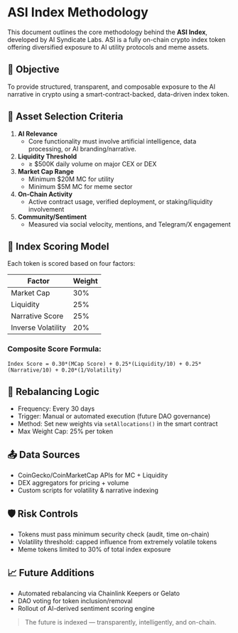 # ASI Index Methodology

This document outlines the core methodology behind the **ASI Index**, developed by AI Syndicate Labs. ASI is a fully on-chain crypto index token offering diversified exposure to AI utility protocols and meme assets.

## 🎯 Objective
To provide structured, transparent, and composable exposure to the AI narrative in crypto using a smart-contract-backed, data-driven index token.

## 🧠 Asset Selection Criteria
1. **AI Relevance**
   - Core functionality must involve artificial intelligence, data processing, or AI branding/narrative.
2. **Liquidity Threshold**
   - ≥ $500K daily volume on major CEX or DEX
3. **Market Cap Range**
   - Minimum $20M MC for utility
   - Minimum $5M MC for meme sector
4. **On-Chain Activity**
   - Active contract usage, verified deployment, or staking/liquidity involvement
5. **Community/Sentiment**
   - Measured via social velocity, mentions, and Telegram/X engagement

## 🧮 Index Scoring Model
Each token is scored based on four factors:

| Factor            | Weight |
|-------------------|--------|
| Market Cap        | 30%    |
| Liquidity         | 25%    |
| Narrative Score   | 25%    |
| Inverse Volatility| 20%    |

### Composite Score Formula:
```
Index Score = 0.30*(MCap Score) + 0.25*(Liquidity/10) + 0.25*(Narrative/10) + 0.20*(1/Volatility)
```

## 🔁 Rebalancing Logic
- Frequency: Every 30 days
- Trigger: Manual or automated execution (future DAO governance)
- Method: Set new weights via `setAllocations()` in the smart contract
- Max Weight Cap: 25% per token

## 📤 Data Sources
- CoinGecko/CoinMarketCap APIs for MC + Liquidity
- DEX aggregators for pricing + volume
- Custom scripts for volatility & narrative indexing

## 🛡️ Risk Controls
- Tokens must pass minimum security check (audit, time on-chain)
- Volatility threshold: capped influence from extremely volatile tokens
- Meme tokens limited to 30% of total index exposure

## 📈 Future Additions
- Automated rebalancing via Chainlink Keepers or Gelato
- DAO voting for token inclusion/removal
- Rollout of AI-derived sentiment scoring engine

> The future is indexed — transparently, intelligently, and on-chain.